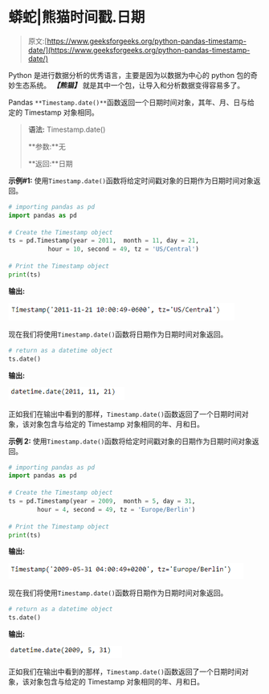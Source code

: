 # 蟒蛇|熊猫时间戳.日期

> 原文:[https://www.geeksforgeeks.org/python-pandas-timestamp-date/](https://www.geeksforgeeks.org/python-pandas-timestamp-date/)

Python 是进行数据分析的优秀语言，主要是因为以数据为中心的 python 包的奇妙生态系统。 ***【熊猫】*** 就是其中一个包，让导入和分析数据变得容易多了。

Pandas `**Timestamp.date()**`函数返回一个日期时间对象，其年、月、日与给定的 Timestamp 对象相同。

> **语法:** Timestamp.date()
> 
> **参数:**无
> 
> **返回:**日期

**示例#1:** 使用`Timestamp.date()`函数将给定时间戳对象的日期作为日期时间对象返回。

```py
# importing pandas as pd
import pandas as pd

# Create the Timestamp object
ts = pd.Timestamp(year = 2011,  month = 11, day = 21,
           hour = 10, second = 49, tz = 'US/Central')

# Print the Timestamp object
print(ts)
```

**输出:**

![](img/ee694c9af88333eeafa810576fa77c25.png)

现在我们将使用`Timestamp.date()`函数将日期作为日期时间对象返回。

```py
# return as a datetime object 
ts.date()
```

**输出:**

![](img/93e2670a4b44a83d828e97614af02bf1.png)

正如我们在输出中看到的那样，`Timestamp.date()`函数返回了一个日期时间对象，该对象包含与给定的 Timestamp 对象相同的年、月和日。

**示例 2:** 使用`Timestamp.date()`函数将给定时间戳对象的日期作为日期时间对象返回。

```py
# importing pandas as pd
import pandas as pd

# Create the Timestamp object
ts = pd.Timestamp(year = 2009,  month = 5, day = 31,
        hour = 4, second = 49, tz = 'Europe/Berlin')

# Print the Timestamp object
print(ts)
```

**输出:**

![](img/e2c4d93f6eeb606ab122d97734870a13.png)

现在我们将使用`Timestamp.date()`函数将日期作为日期时间对象返回。

```py
# return as a datetime object 
ts.date()
```

**输出:**

![](img/44173a892d4d784c2bb4bded29514491.png)

正如我们在输出中看到的那样，`Timestamp.date()`函数返回了一个日期时间对象，该对象包含与给定的 Timestamp 对象相同的年、月和日。